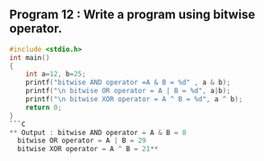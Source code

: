 ## Program 12 : Write a program using bitwise operator.
```C
#include <stdio.h>
int main()
{
    int a=12, b=25;
    printf("bitwise AND operator =A & B = %d" , a & b);
    printf("\n bitwise OR operator = A | B = %d", a|b);
    printf("\n bitwise XOR operator = A ^ B = %d", a ^ b);
    return 0;
}
```C
** Output : bitwise AND operator = A & B = 8
  bitwise OR operator = A | B = 29
  bitwise XOR operator = A ^ B = 21**
